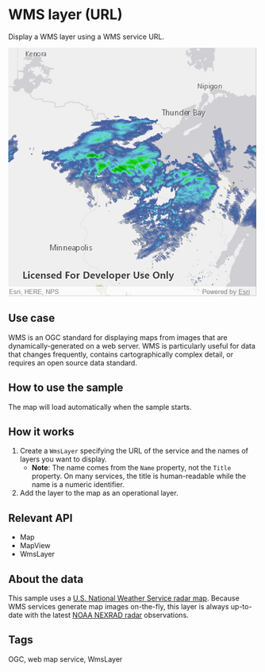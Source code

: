 # WMS layer (URL)

Display a WMS layer using a WMS service URL.

![](screenshot.png)

## Use case

WMS is an OGC standard for displaying maps from images that are dynamically-generated on a web server. WMS is particularly useful for data that changes frequently, contains cartographically complex detail, or requires an open source data standard.

## How to use the sample

The map will load automatically when the sample starts.

## How it works

1. Create a `WmsLayer` specifying the URL of the service and the names of layers you want to display.
    * **Note**: The name comes from the `Name` property, not the `Title` property. On many services, the title is human-readable while the name is a numeric identifier.
2. Add the layer to the map as an operational layer.

## Relevant API

* Map
* MapView
* WmsLayer

## About the data

This sample uses a [U.S. National Weather Service radar map](https://nowcoast.noaa.gov/arcgis/services/nowcoast/radar_meteo_imagery_nexrad_time/MapServer/WMSServer?request=GetCapabilities&service=WMS). Because WMS services generate map images on-the-fly, this layer is always up-to-date with the latest [NOAA NEXRAD radar](https://www.ncdc.noaa.gov/data-access/radar-data/nexrad) observations.

## Tags

OGC, web map service, WmsLayer
